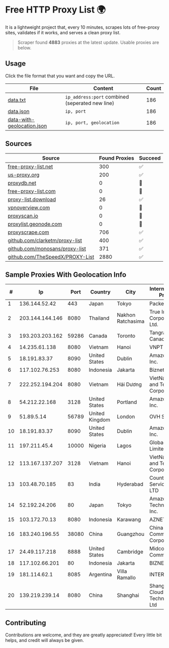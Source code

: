
# Free HTTP Proxy List 🌍

It is a lightweight project that, every 10 minutes, scrapes lots of free-proxy sites, validates if it works, and serves a clean proxy list.


> Scraper found **4883** proxies at the latest update. Usable proxies are below.

## Usage

Click the file format that you want and copy the URL.


|File|Content|Count|
|----|-------|-----|
|[data.txt](https://raw.githubusercontent.com/themiralay/Proxy-List-World/master/data.txt)|`ip_address:port` combined (seperated new line)|186|
|[data.json](https://raw.githubusercontent.com/themiralay/Proxy-List-World/master/data.json)|`ip, port`|186|
|[data-with-geolocation.json](https://raw.githubusercontent.com/themiralay/Proxy-List-World/master/data-with-geolocation.json)|`ip, port, geolocation`|186|

## Sources

|Source|Found Proxies|Succeed|
|------|-------------|-------|
|[free-proxy-list.net](https://free-proxy-list.net)|300|✅|
|[us-proxy.org](https://www.us-proxy.org)|200|✅|
|[proxydb.net](http://proxydb.net)|0|🚫|
|[free-proxy-list.com](https://free-proxy-list.com/?page=&port=&type%5B%5D=http&type%5B%5D=https&up_time=0&search=Search)|0|🚫|
|[proxy-list.download](https://www.proxy-list.download/HTTP)|26|✅|
|[vpnoverview.com](https://vpnoverview.com/privacy/anonymous-browsing/free-proxy-servers)|0|🚫|
|[proxyscan.io](https://www.proxyscan.io)|0|🚫|
|[proxylist.geonode.com](https://proxylist.geonode.com/api/proxy-list?limit=300&page=1&sort_by=lastChecked&sort_type=desc&protocols=http,https)|0|🚫|
|[proxyscrape.com](https://api.proxyscrape.com/v2/?request=displayproxies&protocol=http&timeout=10000&country=all&ssl=all&anonymity=all)|706|✅|
|[github.com/clarketm/proxy-list](https://raw.githubusercontent.com/clarketm/proxy-list/master/proxy-list-raw.txt)|400|✅|
|[github.com/monosans/proxy-list](https://raw.githubusercontent.com/monosans/proxy-list/main/proxies/http.txt)|371|✅|
|[github.com/TheSpeedX/PROXY-List](https://raw.githubusercontent.com/TheSpeedX/PROXY-List/master/http.txt)|2880|✅|


## Sample Proxies With Geolocation Info

|#|Ip|Port|Country|City|Internet Service Provider|
|-|--|----|-------|----|-------------------------|
|1|136.144.52.42|443|Japan|Tokyo|Packet Host, Inc.|
|2|203.144.144.146|8080|Thailand|Nakhon Ratchasima|True Internet Corporation CO. Ltd.|
|3|193.203.203.162|59286|Canada|Toronto|Tangram Canada Inc.|
|4|14.235.61.138|8080|Vietnam|Hanoi|VNPT|
|5|18.191.83.37|8090|United States|Dublin|Amazon.com, Inc.|
|6|117.102.76.253|8080|Indonesia|Jakarta|Biznet Networks|
|7|222.252.194.204|8080|Vietnam|Hải Dương|VietNam Post and Telecom Corporation|
|8|54.212.22.168|3128|United States|Portland|Amazon.com, Inc.|
|9|51.89.5.14|56789|United Kingdom|London|OVH SAS|
|10|18.191.83.37|8090|United States|Dublin|Amazon.com, Inc.|
|11|197.211.45.4|10000|Nigeria|Lagos|Globacom Limited|
|12|113.167.137.207|3128|Vietnam|Hanoi|VietNam Post and Telecom Corporation|
|13|103.48.70.185|83|India|Hyderabad|Country Online Services PVT LTD|
|14|52.192.24.206|80|Japan|Tokyo|Amazon Technologies Inc.|
|15|103.172.70.13|8080|Indonesia|Karawang|AZNET|
|16|183.240.196.55|38080|China|Guangzhou|China Mobile Communications Corporation|
|17|24.49.117.218|8888|United States|Cambridge|Midcontinent Communications|
|18|117.102.66.201|80|Indonesia|Jakarta|BIZNET|
|19|181.114.62.1|8085|Argentina|Villa Ramallo|INTERAIR|
|20|139.219.239.14|8080|China|Shanghai|Shanghai Blue Cloud Technology Co., Ltd|



## Contributing

Contributions are welcome, and they are greatly appreciated! Every
little bit helps, and credit will always be given.

